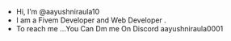 -  Hi, I’m @aayushniraula10
-  I am a Fivem Developer and Web Developer .
-  To reach me ...You Can Dm me On Discord aayushniraula0001

<!---
aayushniraula10/aayushniraula10 is a ✨ special ✨ repository because its `README.md` (this file) appears on your GitHub profile.
You can click the Preview link to take a look at your changes.
--->
